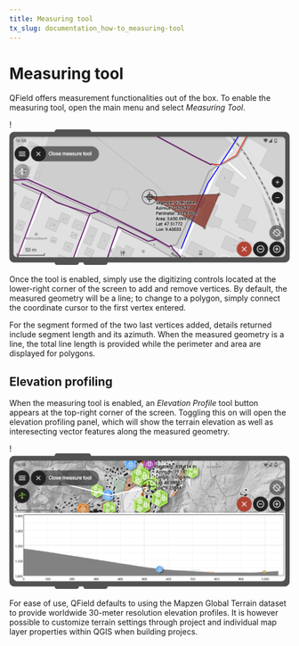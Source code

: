 ```yaml
---
title: Measuring tool
tx_slug: documentation_how-to_measuring-tool
---
```


# Measuring tool

QField offers measurement functionalities out of the box. To enable the measuring tool, open the main menu and select *Measuring Tool*.

!![](../assets/images/measuring_tool.png)

Once the tool is enabled, simply use the digitizing controls located at the lower-right corner of the screen to add and remove
vertices. By default, the measured geometry will be a line; to change to a polygon, simply connect the coordinate cursor to the first
vertex entered.

For the segment formed of the two last vertices added, details returned include segment length and its azimuth. When the measured
geometry is a line, the total line length is provided while the perimeter and area are displayed for polygons.

## Elevation profiling

When the measuring tool is enabled, an *Elevation Profile* tool button appears at the top-right corner of the screen. Toggling
this on will open the elevation profiling panel, which will show the terrain elevation as well as interesecting vector
features along the measured geometry.

!![](../assets/images/elevation_profiling.png)

For ease of use, QField defaults to using the Mapzen Global Terrain dataset to provide worldwide 30-meter resolution elevation profiles.
It is however possible to customize terrain settings through project and individual map layer properties within QGIS when
building projecs.

